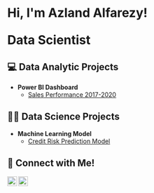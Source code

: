 <h1>Hi, I'm Azland Alfarezy! <br/><p>Data Scientist</p></h1>

<h2>💻 Data Analytic Projects</h2>

- <b>Power BI Dashboard</b>
  - [Sales Performance 2017-2020](https://github.com/azlandalfarezy/sales_performance_dashboard/tree/main)
  
<h2>👨‍💻 Data Science Projects</h2>

- <b>Machine Learning Model</b>
  - [Credit Risk Prediction Model](https://github.com/azlandalfarezy/credit_risk_prediction_model/tree/main)

<h2> 🤳 Connect with Me!</h2>

[<img align="left" alt="Azland Alfarezy | LinkedIn" width="22px" src="https://cdn.jsdelivr.net/npm/simple-icons@v3/icons/linkedin.svg" />][linkedin]
[<img align="left" alt="Azland Alfarezy | Instagram" width="22px" src="https://cdn.jsdelivr.net/npm/simple-icons@v3/icons/instagram.svg" />][instagram]

[instagram]: https://www.instagram.com/azlandalfarezy
[linkedin]: https://www.linkedin.com/in/azland-alfarezy-689ab5147/

<!--
**joshmadakor1/joshmadakor1** is a ✨ _special_ ✨ repository because its `README.md` (this file) appears on your GitHub profile.

Here are some ideas to get you started:

- 🔭 I’m currently working on ...
- 🌱 I’m currently learning ...
- 👯 I’m looking to collaborate on ...
- 🤔 I’m looking for help with ...
- 💬 Ask me about ...
- 📫 How to reach me: ...
- 😄 Pronouns: ...
- ⚡ Fun fact: ...
-->
